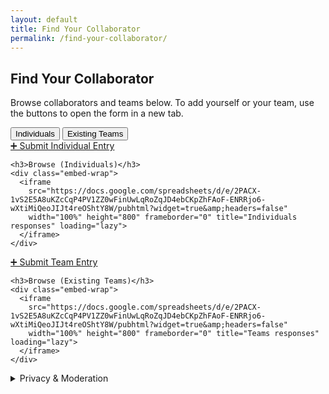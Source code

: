 ```yaml
---
layout: default
title: Find Your Collaborator
permalink: /find-your-collaborator/
---
```


<section class="fycollab">
  <h2>Find Your Collaborator</h2>
  <p>Browse collaborators and teams below. To add yourself or your team, use the buttons to open the form in a new tab.</p>

  <div class="tabs">
    <button class="tab-btn active" data-target="#tab-individuals">Individuals</button>
    <button class="tab-btn" data-target="#tab-teams">Existing Teams</button>
  </div>

  <!-- INDIVIDUALS TAB -->
  <div id="tab-individuals" class="tab-panel active">
    <div class="cta">
      <a class="btn" href="https://docs.google.com/forms/d/e/1FAIpQLSdk3hVpg7Xika-25qbiVxPHvIURtBxer2eHI7tvnoiahlWE9w/viewform" target="_blank" rel="noopener">➕ Submit Individual Entry</a>
    </div>

    <h3>Browse (Individuals)</h3>
    <div class="embed-wrap">
      <iframe
        src="https://docs.google.com/spreadsheets/d/e/2PACX-1vS2E5A8uKZcCqP4PV1ZZ0wFinUwLqRoZqJD4ebCKpZhFAoF-ENRRjo6-wXtiMiQeoJIJt4reOShtY8W/pubhtml?widget=true&amp;headers=false"
        width="100%" height="800" frameborder="0" title="Individuals responses" loading="lazy">
      </iframe>
    </div>
  </div>

  <!-- TEAMS TAB -->
  <div id="tab-teams" class="tab-panel">
    <div class="cta">
      <a class="btn" href="https://docs.google.com/forms/d/e/1FAIpQLSfkB3p6XHlIfSkKmkUlERPZfphFM6U3jwWs07GpFv0NRxmN1A/viewform" target="_blank" rel="noopener">➕ Submit Team Entry</a>
    </div>

    <h3>Browse (Existing Teams)</h3>
    <div class="embed-wrap">
      <iframe
        src="https://docs.google.com/spreadsheets/d/e/2PACX-1vS2E5A8uKZcCqP4PV1ZZ0wFinUwLqRoZqJD4ebCKpZhFAoF-ENRRjo6-wXtiMiQeoJIJt4reOShtY8W/pubhtml?widget=true&amp;headers=false"
        width="100%" height="800" frameborder="0" title="Teams responses" loading="lazy">
      </iframe>
    </div>
  </div>

  <details class="privacy">
    <summary>Privacy & Moderation</summary>
    <p>By submitting, you consent to display of the information you provide on this page. Please avoid sharing sensitive personal data. If you want an entry edited or removed, contact <strong>Stephan Bruns</strong> <a href="mailto:stephan.bruns@uhasselt.be">stephan.bruns@uhasselt.be</a> and/or <strong>Jan Minx</strong> <a href="mailto:jan.minx@pik-potsdam.de">jan.minx@pik-potsdam.de</a>.</p>
  </details>
</section>

<script>
  // Simple tabs
  document.addEventListener('DOMContentLoaded', function () {
    const btns = document.querySelectorAll('.tab-btn');
    const panels = document.querySelectorAll('.tab-panel');
    btns.forEach(btn => {
      btn.addEventListener('click', () => {
        btns.forEach(b => b.classList.remove('active'));
        panels.forEach(p => p.classList.remove('active'));
        btn.classList.add('active');
        const target = document.querySelector(btn.dataset.target);
        if (target) target.classList.add('active');
      });
    });
  });
</script>

